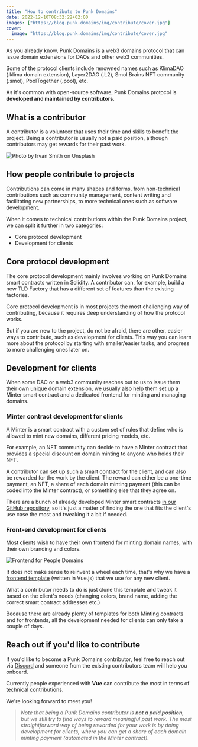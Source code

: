 ```yaml
---
title: "How to contribute to Punk Domains"
date: 2022-12-10T08:32:22+02:00
images: ["https://blog.punk.domains/img/contribute/cover.jpg"]
cover:
  image: "https://blog.punk.domains/img/contribute/cover.jpg"
---
```


As you already know, Punk Domains is a web3 domains protocol that can issue domain extensions for DAOs and other web3 communities.

Some of the protocol clients include renowned names such as KlimaDAO (.klima domain extension), Layer2DAO (.L2), Smol Brains NFT community (.smol), PoolTogether (.pool), etc.

As it's common with open-source software, Punk Domains protocol is **developed and maintained by contributors**.

## What is a contributor

A contributor is a volunteer that uses their time and skills to benefit the project. Being a contributor is usually not a paid position, although contributors may get rewards for their past work.
  
![Photo by Irvan Smith on Unsplash](/img/contribute/coder.jpg)

## How people contribute to projects

Contributions can come in many shapes and forms, from non-technical contributions such as community management, content writing and facilitating new partnerships, to more technical ones such as software development.

When it comes to technical contributions within the Punk Domains project, we can split it further in two categories:

- Core protocol development
- Development for clients

## Core protocol development

The core protocol development mainly involves working on Punk Domains smart contracts written in Solidity. A contributor can, for example, build a new TLD Factory that has a different set of features than the existing factories.

Core protocol development is in most projects the most challenging way of contributing, because it requires deep understanding of how the protocol works.

But if you are new to the project, do not be afraid, there are other, easier ways to contribute, such as development for clients. This way you can learn more about the protocol by starting with smaller/easier tasks, and progress to more challenging ones later on.

## Development for clients

When some DAO or a web3 community reaches out to us to issue them their own unique domain extension, we usually also help them set up a Minter smart contract and a dedicated frontend for minting and managing domains.

### Minter contract development for clients

A Minter is a smart contract with a custom set of rules that define who is allowed to mint new domains, different pricing models, etc.

For example, an NFT community can decide to have a Minter contract that provides a special discount on domain minting to anyone who holds their NFT.

A contributor can set up such a smart contract for the client, and can also be rewarded for the work by the client. The reward can either be a one-time payment, an NFT, a share of each domain minting payment (this can be coded into the Minter contract), or something else that they agree on.

There are a bunch of already developed Minter smart contracts [in our GitHub repository](https://github.com/punk-domains/punk-contracts/tree/main/contracts/partners), so it's just a matter of finding the one that fits the client's use case the most and tweaking it a bit if needed.

### Front-end development for clients

Most clients wish to have their own frontend for minting domain names, with their own branding and colors.

![Frontend for People Domains](/img/ppl-joie/ppl-domains.png)

It does not make sense to reinvent a wheel each time, that's why we have a [frontend template](https://github.com/punk-domains/punk-fe-template) (written in Vue.js) that we use for any new client. 

What a contributor needs to do is just clone this template and tweak it based on the client's needs (changing colors, brand name, adding the correct smart contract addresses etc.)

Because there are already plenty of templates for both Minting contracts and for frontends, all the development needed for clients can only take a couple of days.

## Reach out if you'd like to contribute

If you'd like to become a Punk Domains contributor, feel free to reach out via [Discord](https://discord.gg/8dSrwrAQeu) and someone from the existing contributors team will help you onboard. 

Currently people experienced with **Vue** can contribute the most in terms of technical contributions.

We're looking forward to meet you!

> *Note that being a Punk Domains contributor is **not a paid position**, but we still try to find ways to reward meaningful past work. The most straightforward way of being rewarded for your work is by doing development for clients, where you can get a share of each domain minting payment (automated in the Minter contract).*
